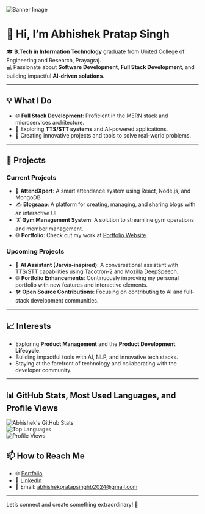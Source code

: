 ![Banner Image](https://camo.githubusercontent.com/9aa127e4ccc6105c73df89829816ebb18c2d629394b2ea8c8873a59a3af1cc71/68747470733a2f2f6d69722d73332d63646e2d63662e626568616e63652e6e65742f70726f6a6563745f6d6f64756c65732f6d61785f313230302f37393733313536383039373539392e356235306263613437373733352e6a7067)
# 👋 Hi, I’m Abhishek Pratap Singh  

🎓 **B.Tech in Information Technology** graduate from United College of Engineering and Research, Prayagraj.  
💻 Passionate about **Software Development**, **Full Stack Development**, and building impactful **AI-driven solutions**.  

---

## 💡 What I Do  
- 🌐 **Full Stack Development**: Proficient in the MERN stack and microservices architecture.  
- 🤖 Exploring **TTS/STT systems** and AI-powered applications.  
- 🎨 Creating innovative projects and tools to solve real-world problems.  

---

## 🔭 Projects  
### Current Projects  
- 🚀 **AttendXpert**: A smart attendance system using React, Node.js, and MongoDB.  
- ✍️ **Blogsaap**: A platform for creating, managing, and sharing blogs with an interactive UI.  
- 🏋️ **Gym Management System**: A solution to streamline gym operations and member management.  
- 🌐 **Portfolio**: Check out my work at [Portfolio Website](https://abhishekpratapsingh.netlify.app/).  

### Upcoming Projects  
- 🤖 **AI Assistant (Jarvis-inspired)**: A conversational assistant with TTS/STT capabilities using Tacotron-2 and Mozilla DeepSpeech.  
- 🌐 **Portfolio Enhancements**: Continuously improving my personal portfolio with new features and interactive elements.  
- 🛠 **Open Source Contributions**: Focusing on contributing to AI and full-stack development communities.  

---

## 📈 Interests  
- Exploring **Product Management** and the **Product Development Lifecycle**.  
- Building impactful tools with AI, NLP, and innovative tech stacks.  
- Staying at the forefront of technology and collaborating with the developer community.  

---

## 📊 GitHub Stats, Most Used Languages, and Profile Views

![Abhishek's GitHub Stats](https://github-readme-stats.vercel.app/api?username=abhishekpratapsinghbeter&show_icons=true&theme=radical)  
![Top Languages](https://github-readme-stats.vercel.app/api/top-langs/?username=abhishekpratapsinghbeter&layout=compact&theme=radical)</br>
![Profile Views](https://komarev.com/ghpvc/?username=abhishekpratapsinghbeter&color=blueviolet)




## 📫 How to Reach Me

- 🌐 [Portfolio](http://abhishekpratapsingh.netlify.app/)
- 💼 [LinkedIn](www.linkedin.com/in/abhishek-pratap-singh-88523a207)  
- 📧 Email: [abhishekpratapsinghb2024@gmail.com](mailto:abhishekpratapsinghb2024@gmail.com)  

---

Let’s connect and create something extraordinary! 🚀  
